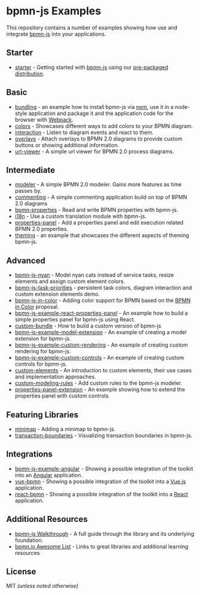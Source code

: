 # bpmn-js Examples

This repository contains a number of examples showing how use and integrate
[bpmn-js](https://github.com/bpmn-io/bpmn-js) into your applications.


## Starter

* [starter](./starter) - Getting started with [bpmn-js](https://github.com/bpmn-io/bpmn-js) using our [pre-packaged distribution](./pre-packaged).


## Basic

* [bundling](./bundling) - an example how to install bpmn-js via [npm](http://npmjs.org), use it in a node-style application and package it and the application code for the browser with [Webpack](https://webpack.js.org/).
* [colors](./colors) - Showcases different ways to add colors to your BPMN diagram.
* [interaction](./interaction) - Listen to diagram events and react to them.
* [overlays](./overlays) - Attach overlays to BPMN 2.0 diagrams to provide custom buttons or showing additional information.
* [url-viewer](./url-viewer) - A simple url viewer for BPMN 2.0 process diagrams.


## Intermediate

* [modeler](./modeler) - A simple BPMN 2.0 modeler. Gains more features as time passes by.
* [commenting](./commenting) - A simple commenting application build on top of BPMN 2.0 diagrams
* [bpmn-properties](./bpmn-properties) - Read and write BPMN properties with bpmn-js.
* [i18n](./i18n) - Use a custom translation module with bpmn-js.
* [properties-panel](./properties-panel) - Add a properties panel and edit execution related BPMN 2.0 properties.
* [theming](./theming) - an example that showcases the different aspects of theming bpmn-js.


## Advanced

* [bpmn-js-nyan](https://github.com/nikku/bpmn-js-nyan) - Model nyan cats instead of service tasks, resize elements and assign custom element colors.
* [bpmn-js-task-priorities](https://github.com/bpmn-io/bpmn-js-task-priorities) - persistent task colors, diagram interaction and custom extension elements demo.
* [bpmn-js-in-color](https://github.com/bpmn-io/bpmn-js-in-color) - Adding color support for BPMN based on the [BPMN in Color](https://github.com/bpmn-miwg/bpmn-in-color) proposal.
* [bpmn-js-example-react-properties-panel](https://github.com/bpmn-io/bpmn-js-example-react-properties-panel) - An example how to build a simple properties panel for bpmn-js using React.
* [custom-bundle](./custom-bundle) - How to build a custom version of bpmn-js
* [bpmn-js-example-model-extension](https://github.com/bpmn-io/bpmn-js-example-model-extension) - An example of creating a model extension for bpmn-js.
* [bpmn-js-example-custom-rendering](https://github.com/bpmn-io/bpmn-js-example-custom-rendering) - An example of creating custom rendering for bpmn-js.
* [bpmn-js-example-custom-controls](https://github.com/bpmn-io/bpmn-js-example-custom-controls) - An example of creating custom controls for bpmn-js.
* [custom-elements](./custom-elements) - An introduction to custom elements, their use cases and implementation approaches.
* [custom-modeling-rules](./custom-modeling-rules) - Add custom rules to the bpmn-js modeler.
* [properties-panel-extension](./properties-panel-extension) - An example showing how to extend the properties panel with custom controls.


## Featuring Libraries

* [minimap](./minimap) - Adding a minimap to bpmn-js.
* [transaction-boundaries](./transaction-boundaries) - Visualizing transaction boundaries in bpmn-js.


## Integrations

* [bpmn-js-example-angular](https://github.com/bpmn-io/bpmn-js-example-angular) - Showing a possible integration of the toolkit into an [Angular](https://angular.io/) application.
* [vue-bpmn](https://github.com/bpmn-io/vue-bpmn) - Showing a possible integration of the toolkit into a [Vue.js](https://vuejs.org) application.
* [react-bpmn](https://github.com/bpmn-io/react-bpmn) - Showing a possible integration of the toolkit into a [React](https://reactjs.org/) application.


## Additional Resources

* [bpmn-js Walkthrough](https://bpmn.io/toolkit/bpmn-js/walkthrough/) - A full guide through the library and its underlying foundation.
* [bpmn.io Awesome List](https://github.com/bpmn-io/awesome-bpmn-io) - Links to great libraries and additional learning resources

## License

MIT _(unless noted otherwise)_
